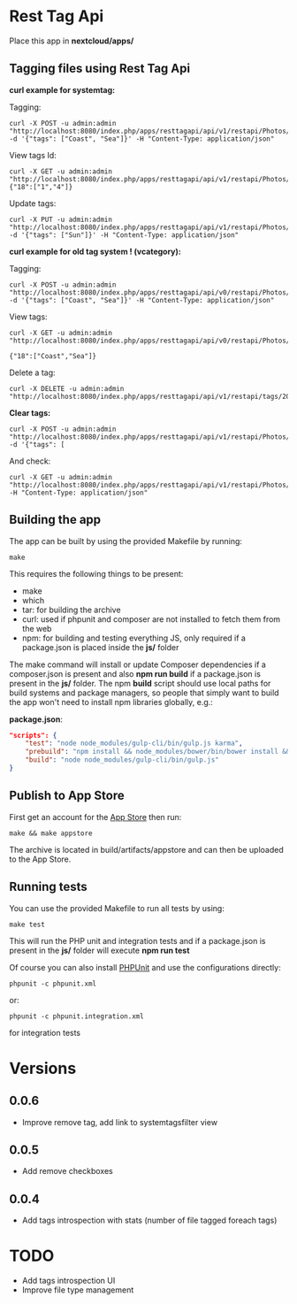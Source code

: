 # Rest Tag Api
Place this app in **nextcloud/apps/**

## Tagging files using Rest Tag Api ##

**curl example for systemtag:**

Tagging:
```
curl -X POST -u admin:admin "http://localhost:8080/index.php/apps/resttagapi/api/v1/restapi/Photos/Coast.jpg" -d '{"tags": ["Coast", "Sea"]}' -H "Content-Type: application/json"
```

View tags Id:
```
curl -X GET -u admin:admin "http://localhost:8080/index.php/apps/resttagapi/api/v1/restapi/Photos/Coast.jpg"
{"18":["1","4"]}
```

Update tags:
```
curl -X PUT -u admin:admin "http://localhost:8080/index.php/apps/resttagapi/api/v1/restapi/Photos/Coast.jpg" -d '{"tags": ["Sun"]}' -H "Content-Type: application/json"
```

**curl example for old tag system ! (vcategory):**

Tagging:
```
curl -X POST -u admin:admin "http://localhost:8080/index.php/apps/resttagapi/api/v0/restapi/Photos/Coast.jpg" -d '{"tags": ["Coast", "Sea"]}' -H "Content-Type: application/json"
```

View tags:
```
curl -X GET -u admin:admin "http://localhost:8080/index.php/apps/resttagapi/api/v0/restapi/Photos/Coast.jpg"

{"18":["Coast","Sea"]}
```

Delete a tag:
```
curl -X DELETE -u admin:admin "http://localhost:8080/index.php/apps/resttagapi/api/v1/restapi/tags/20"
```

**Clear tags:**
```
curl -X POST -u admin:admin "http://localhost:8080/index.php/apps/resttagapi/api/v1/restapi/Photos/Coast.jpg" -d '{"tags": [
```
And check:
```
curl -X GET -u admin:admin "http://localhost:8080/index.php/apps/resttagapi/api/v1/restapi/Photos/Coast.jpg" -H "Content-Type: application/json"
```

## Building the app

The app can be built by using the provided Makefile by running:

    make

This requires the following things to be present:
* make
* which
* tar: for building the archive
* curl: used if phpunit and composer are not installed to fetch them from the web
* npm: for building and testing everything JS, only required if a package.json is placed inside the **js/** folder

The make command will install or update Composer dependencies if a composer.json is present and also **npm run build** if a package.json is present in the **js/** folder. The npm **build** script should use local paths for build systems and package managers, so people that simply want to build the app won't need to install npm libraries globally, e.g.:

**package.json**:
```json
"scripts": {
    "test": "node node_modules/gulp-cli/bin/gulp.js karma",
    "prebuild": "npm install && node_modules/bower/bin/bower install && node_modules/bower/bin/bower update",
    "build": "node node_modules/gulp-cli/bin/gulp.js"
}
```


## Publish to App Store

First get an account for the [App Store](http://apps.nextcloud.com/) then run:

    make && make appstore

The archive is located in build/artifacts/appstore and can then be uploaded to the App Store.

## Running tests
You can use the provided Makefile to run all tests by using:

    make test

This will run the PHP unit and integration tests and if a package.json is present in the **js/** folder will execute **npm run test**

Of course you can also install [PHPUnit](http://phpunit.de/getting-started.html) and use the configurations directly:

    phpunit -c phpunit.xml

or:

    phpunit -c phpunit.integration.xml

for integration tests

# Versions #

## 0.0.6 ##

* Improve remove tag, add link to systemtagsfilter view

## 0.0.5 ##

* Add remove checkboxes

## 0.0.4 ##

* Add tags introspection with stats (number of file tagged foreach tags)

# TODO #

* Add tags introspection UI
* Improve file type management
